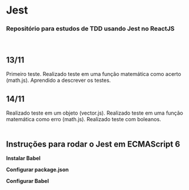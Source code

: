 # Jest
### Repositório para estudos de TDD usando Jest no ReactJS
  <br />

## 13/11
Primeiro teste. Realizado teste em uma função matemática como acerto (math.js). Aprendido a descrever os testes.
<br>

## 14/11
Realizado teste em um objeto (vector.js). 
Realizado teste em uma função matemática como erro (math.js).
Realizado teste com boleanos.
<br><br>

## Instruções para rodar o Jest em ECMAScript 6
**Instalar Babel**
<pre id="tmp" style="display: none">npm install --save-dev babel-jest</pre>

**Configurar package.json**
<pre id="tmp" style="display: none">{
  "scripts": {
    "test": "jest"
  },
  "jest": {
    "transform": {
      "^.+\\.[t|j]sx?$": "babel-jest"
    }
  }
}</pre>

**Configurar Babel**
<pre id="tmp" style="display: none">Criar babel.config.json</pre>
<pre id="tmp" style="display: none">npm install @babel/preset-env --save-dev</pre>
<pre id="tmp" style="display: none">Editar babel.config.json <br><br>{
  "presets": ["@babel/preset-env", "@babel/preset-react"]
}</pre>
